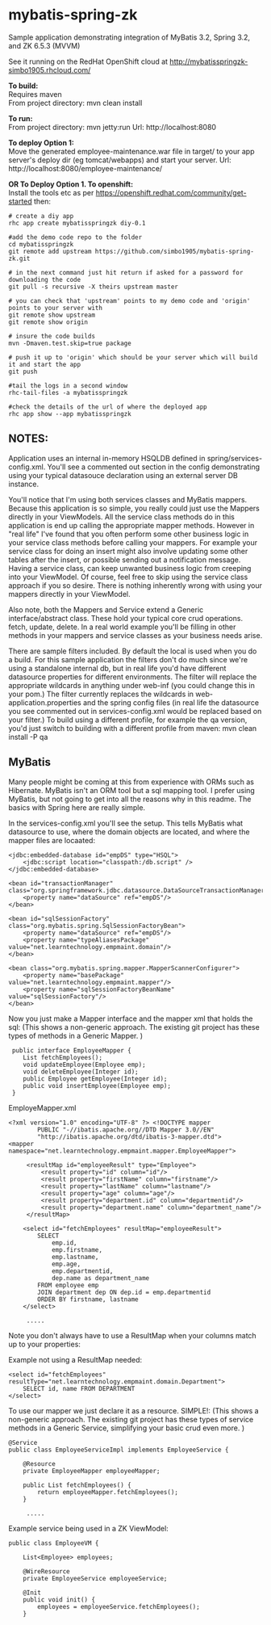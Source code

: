 mybatis-spring-zk
=================

Sample application demonstrating integration of MyBatis 3.2, Spring 3.2, and ZK 6.5.3 (MVVM)

See it running on the RedHat OpenShift cloud at http://mybatisspringzk-simbo1905.rhcloud.com/

**To build:**<br/>
Requires maven<br/>
From project directory: mvn clean install

**To run:**</br>
From project directory: mvn jetty:run
Url: http://localhost:8080

**To deploy Option 1:**<br/>
Move the generated employee-maintenance.war file in target/ to your app server's deploy dir (eg tomcat/webapps) and start your server.
Url: http://localhost:8080/employee-maintenance/

**OR To Deploy Option 1. To openshift:**<br/>
Install the tools etc as per https://openshift.redhat.com/community/get-started then:

	# create a diy app
	rhc app create mybatisspringzk diy-0.1
	
	#add the demo code repo to the folder
	cd mybatisspringzk
	git remote add upstream https://github.com/simbo1905/mybatis-spring-zk.git
	
	# in the next command just hit return if asked for a password for downloading the code
	git pull -s recursive -X theirs upstream master
	
	# you can check that 'upstream' points to my demo code and 'origin' points to your server with 
	git remote show upstream
	git remote show origin
	
	# insure the code builds
	mvn -Dmaven.test.skip=true package
	
	# push it up to 'origin' which should be your server which will build it and start the app
	git push
	
	#tail the logs in a second window
	rhc-tail-files -a mybatisspringzk 
	
	#check the details of the url of where the deployed app
	rhc app show --app mybatisspringzk


NOTES:
------
Application uses an internal in-memory HSQLDB defined in spring/services-config.xml. You'll see a commented out section
in the config demonstrating using your typical datasouce declaration using an external server DB instance.

You'll notice that I'm using both services classes and MyBatis mappers. Because this application is so simple, you really could just use
the Mappers directly in your ViewModels. All the service class methods do in this application is end up calling the appropriate mapper methods.
However in "real life" I've found that you often perform some other business logic in your service class methods before calling your mappers.
For example your service class for doing an insert might also involve updating some other tables after the insert, or possible sending out a notification message.
Having a service class, can keep unwanted business logic from creeping into your ViewModel.
Of course, feel free to skip using the service class approach if you so desire. There is nothing inherently wrong with
using your mappers directly in your ViewModel.

Also note, both the Mappers and Service extend a Generic interface/abstract class. These hold your typical core crud operations. fetch, update, delete.
In a real world example you'll be filling in other methods in your mappers and service classes as your business needs arise.

There are sample filters included. By default the local is used when you do a build. For this sample application the filters don't do much since we're using a standalone internal db, but in real life you'd have different datasource properties for different environments. The filter will replace the appropriate wildcards in anything under web-inf (you could change this in your pom.) The filter currently replaces the wildcards in web-application.properties and the spring config files (in real life the datasource you see commented out in services-config.xml would be replaced based on your filter.) To build using a different profile, for example the qa version, you'd just switch to building with a different profile from maven: mvn clean install -P qa

MyBatis
-------
Many people might be coming at this from experience with ORMs such as Hibernate. MyBatis isn't an ORM tool but a sql mapping tool. I prefer using MyBatis, but not going to get into all the reasons why in this readme. The basics with Spring here are really simple.

In the services-config.xml you'll see the setup. This tells MyBatis what datasource to use, where the domain objects are located, and where the mapper files are locaated:

 
    <jdbc:embedded-database id="empDS" type="HSQL">
		<jdbc:script location="classpath:/db.script" />
	</jdbc:embedded-database>
	
	<bean id="transactionManager" class="org.springframework.jdbc.datasource.DataSourceTransactionManager">
		<property name="dataSource" ref="empDS"/>
	</bean>
	
	<bean id="sqlSessionFactory" class="org.mybatis.spring.SqlSessionFactoryBean">
		<property name="dataSource" ref="empDS"/>
		<property name="typeAliasesPackage" value="net.learntechnology.empmaint.domain"/>
	</bean>
	
	<bean class="org.mybatis.spring.mapper.MapperScannerConfigurer">
		<property name="basePackage" value="net.learntechnology.empmaint.mapper"/>
		<property name="sqlSessionFactoryBeanName" value="sqlSessionFactory"/>
	</bean>

Now you just make a Mapper interface and the mapper xml that holds the sql:
(This shows a non-generic approach. The existing git project has these types
of methods in a Generic Mapper. )

     public interface EmployeeMapper {
		List fetchEmployees();
		void updateEmployee(Employee emp);
		void deleteEmployee(Integer id);
		public Employee getEmployee(Integer id);
		public void insertEmployee(Employee emp);
     }

EmployeMapper.xml

    <?xml version="1.0" encoding="UTF-8" ?> <!DOCTYPE mapper
			PUBLIC "-//ibatis.apache.org//DTD Mapper 3.0//EN"
			"http://ibatis.apache.org/dtd/ibatis-3-mapper.dtd">
	<mapper namespace="net.learntechnology.empmaint.mapper.EmployeeMapper">
	
		 <resultMap id="employeeResult" type="Employee">
			 <result property="id" column="id"/>
			 <result property="firstName" column="firstname"/>
			 <result property="lastName" column="lastname"/>
			 <result property="age" column="age"/>
			 <result property="department.id" column="departmentid"/>
			 <result property="department.name" column="department_name"/>
		 </resultMap>
	
		<select id="fetchEmployees" resultMap="employeeResult">
			SELECT
				emp.id,
				emp.firstname,
				emp.lastname,
				emp.age,
				emp.departmentid,
				dep.name as department_name
			FROM employee emp
			JOIN department dep ON dep.id = emp.departmentid
			ORDER BY firstname, lastname
		</select>
                
         .....
 
Note you don't always have to use a ResultMap when your columns match up to your properties:

Example not using a ResultMap needed:

	<select id="fetchEmployees" resultType="net.learntechnology.empmaint.domain.Department">
		SELECT id, name FROM DEPARTMENT
	</select>

To use our mapper we just declare it as a resource. SIMPLE!:
(This shows a non-generic approach. The existing git project has these types
of service methods in a Generic Service, simplifying your basic crud even more. )

	@Service
	public class EmployeeServiceImpl implements EmployeeService {
	
		@Resource
		private EmployeeMapper employeeMapper;
	
		public List fetchEmployees() {
			return employeeMapper.fetchEmployees();
		}

         .....


Example service being used in a ZK ViewModel:

 
	public class EmployeeVM {
		 
		List<Employee> employees;
	
		@WireResource
		private EmployeeService employeeService;
	
		@Init
		public void init() {
			employees = employeeService.fetchEmployees();
		}





